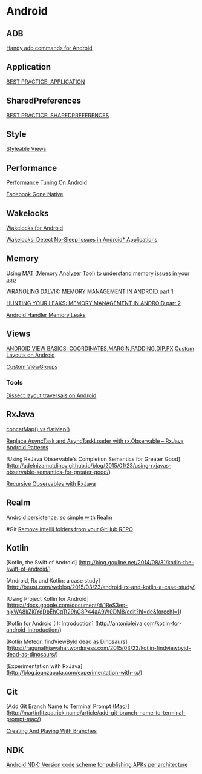 # Android

## ADB

[Handy adb commands for Android](http://www.growingwiththeweb.com/2014/01/handy-adb-commands-for-android.html)

## Application

[BEST PRACTICE: APPLICATION](https://yakivmospan.wordpress.com/2014/04/17/best-practice-application/)

## SharedPreferences
[BEST PRACTICE: SHAREDPREFERENCES](https://yakivmospan.wordpress.com/2014/03/11/best-practice-sharedpreferences/)

## Style

[Styleable Views](https://sriramramani.wordpress.com/2012/09/18/styleable-views)

## Performance
[Performance Tuning On Android](http://blog.venmo.com/hf2t3h4x98p5e13z82pl8j66ngcmry/performance-tuning-on-android)

[Facebook Gone Native](http://laurentgoudet.com/blog/2013/03/16/facebook-gone-native/)

## Wakelocks

[Wakelocks for Android](https://software.intel.com/en-us/android/articles/wakelocks-for-android)

[Wakelocks: Detect No-Sleep Issues in Android* Applications](https://software.intel.com/en-us/android/articles/wakelocks-detect-no-sleep-issues-in-android-applications)

## Memory

[Using MAT (Memory Analyzer Tool) to understand memory issues in your app](https://www.youtube.com/watch?v=6ryAYxLNpt8)

[WRANGLING DALVIK: MEMORY MANAGEMENT IN ANDROID part 1](http://www.raizlabs.com/dev/2014/03/wrangling-dalvik-memory-management-in-android-part-1-of-2/)

[HUNTING YOUR LEAKS: MEMORY MANAGEMENT IN ANDROID part 2](http://www.raizlabs.com/dev/2014/04/hunting-your-leaks-memory-management-in-android-part-2-of-2/)

[Android Handler Memory Leaks](https://techblog.badoo.com/blog/2014/08/28/android-handler-memory-leaks/)

## Views
[ANDROID VIEW BASICS: COORDINATES,MARGIN,PADDING,DIP,PX](https://laaptu.wordpress.com/2013/12/12/android-view-basics-coordinatesmarginpaddingdippx/)
[Custom Layouts on Android](http://lucasr.org/2014/05/12/custom-layouts-on-android/)

[Custom ViewGroups](https://sriramramani.wordpress.com/2015/05/06/custom-viewgroups/)

### Tools
[Dissect layout traversals on Android](https://github.com/lucasr/probe)

## RxJava

[concatMap() vs flatMap()](http://fernandocejas.com/2015/01/11/rxjava-observable-tranformation-concatmap-vs-flatmap/)

[Replace AsyncTask and AsyncTaskLoader with rx.Observable – RxJava Android Patterns](http://stablekernel.com/blog/replace-asynctask-asynctaskloader-rx-observable-rxjava-android-patterns/)

[Using RxJava Observable's Completion Semantics for Greater Good] (http://adelnizamutdinov.github.io/blog/2015/01/23/using-rxjavas-observable-semantics-for-greater-good/)

[Recursive Observables with RxJava](https://jkschneider.github.io/blog/2014/recursive-observables-with-rxjava.html)

## Realm

[Android persistence, so simple with Realm](http://www.hodoroid.com/android-persistence-so-simple-with-realm/)

#Git
[Remove intellij folders from your GitHub REPO](https://coderwall.com/p/qaiaog/remove-intellij-folders-from-your-github-repo)

## Kotlin

[Kotlin, the Swift of Android] (http://blog.gouline.net/2014/08/31/kotlin-the-swift-of-android/)

[Android, Rx and Kotlin: a case study] (http://beust.com/weblog/2015/03/23/android-rx-and-kotlin-a-case-study/)

[Using Project Kotlin for Android] (https://docs.google.com/document/d/1ReS3ep-hjxWA8kZi0YqDbEhCqTt29hG8P44aA9W0DM8/edit?hl=de&forcehl=1)

[Kotlin for Android (I): Introduction] (http://antonioleiva.com/kotlin-for-android-introduction/)

[Kotlin Meteor: findViewById dead as Dinosaurs] (https://ragunathjawahar.wordpress.com/2015/03/23/kotlin-findviewbyid-dead-as-dinosaurs/)

[Experimentation with RxJava] (http://blog.joanzapata.com/experimentation-with-rx/)

## Git
[Add Git Branch Name to Terminal Prompt (Mac)]
(http://martinfitzpatrick.name/article/add-git-branch-name-to-terminal-prompt-mac/)

[Creating And Playing With Branches](http://www.gitguys.com/topics/creating-and-playing-with-branches/)

## NDK

[Android NDK: Version code scheme for publishing APKs per architecture](https://androidbycode.wordpress.com/2015/06/30/android-ndk-version-code-scheme-for-publishing-apks-per-architecture/)
